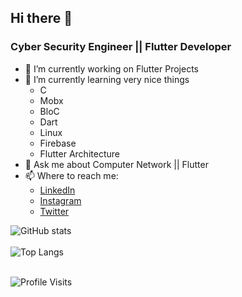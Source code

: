 
<!--
**MarceloJSCesar/MarceloJSCesar** is a ✨ _special_ ✨ repository because its `README.md` (this file) appears on your GitHub profile.

Here are some ideas to get you started:

- 🔭 I’m currently working on ...
- 🌱 I’m currently learning ...
- 👯 I’m looking to collaborate on ...
- 🤔 I’m looking for help with ...
- 💬 Ask me about ...
- 📫 How to reach me: ...
- 😄 Pronouns: ...
- ⚡ Fun fact: ...
-->

## Hi there 👋
### Cyber Security Engineer || Flutter Developer

- 🔭 I’m currently working on Flutter Projects
- 🌱 I’m currently learning very nice things
  - C
  - Mobx
  - BloC
  - Dart 
  - Linux
  - Firebase
  - Flutter Architecture
- 💬 Ask me about Computer Network || Flutter
- 📫 Where to reach me: 
  - [LinkedIn](https://www.linkedin.com/in/%F0%9D%99%BC%F0%9D%9A%8A%F0%9D%9A%9B%F0%9D%9A%8C%F0%9D%9A%8E%F0%9D%9A%95%F0%9D%9A%98-%F0%9D%99%B2%F0%9D%9A%8E%F0%9D%9A%9C%F0%9D%9A%8A%F0%9D%9A%9B-8355161b6/)
  - [Instagram](https://www.instagram.com/d__jordan_/)
  - [Twitter](https://twitter.com/MarceloJpfut3) <br>
  

![GitHub stats](https://github-readme-stats.vercel.app/api?username=marcelojscesar&show_icons=true&theme=dracula&hide=prs,contribs) <br> <br>
![Top Langs](https://github-readme-stats.vercel.app/api/top-langs/?username=marcelojscesar&&layout=compact&hide=tex) <br> <br>

![Profile Visits](https://gpvc.arturio.dev/MarceloJSCesar)
